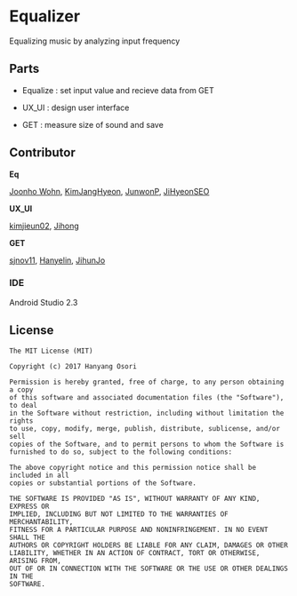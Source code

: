 Equalizer
==================================================
Equalizing music by analyzing input frequency



## Parts

* Equalize : set input value and recieve data from GET

* UX_UI : design user interface

* GET : measure size of sound and save

## Contributor

**Eq**

[Joonho Wohn](https://github.com/doomsheart "" ),
[KimJangHyeon](https://github.com/KimJangHyeon "" ),
[JunwonP](https://github.com/JunwonP "" ),
[JiHyeonSEO](https://github.com/JiHyeonSEO "" )

**UX_UI**

[kimjieun02](https://github.com/kimjieun02 "" ), 
[Jihong](https://github.com/kjh32790 "" )

**GET**

[sjnov11](https://github.com/sjnov11 "" ),
[Hanyelin](https://github.com/Hanyelin "" ),
[JihunJo](https://github.com/JojihunCho "" )


### IDE
Android Studio 2.3

## License
```
The MIT License (MIT)

Copyright (c) 2017 Hanyang Osori

Permission is hereby granted, free of charge, to any person obtaining a copy
of this software and associated documentation files (the "Software"), to deal
in the Software without restriction, including without limitation the rights
to use, copy, modify, merge, publish, distribute, sublicense, and/or sell
copies of the Software, and to permit persons to whom the Software is
furnished to do so, subject to the following conditions:

The above copyright notice and this permission notice shall be included in all
copies or substantial portions of the Software.

THE SOFTWARE IS PROVIDED "AS IS", WITHOUT WARRANTY OF ANY KIND, EXPRESS OR
IMPLIED, INCLUDING BUT NOT LIMITED TO THE WARRANTIES OF MERCHANTABILITY,
FITNESS FOR A PARTICULAR PURPOSE AND NONINFRINGEMENT. IN NO EVENT SHALL THE
AUTHORS OR COPYRIGHT HOLDERS BE LIABLE FOR ANY CLAIM, DAMAGES OR OTHER
LIABILITY, WHETHER IN AN ACTION OF CONTRACT, TORT OR OTHERWISE, ARISING FROM,
OUT OF OR IN CONNECTION WITH THE SOFTWARE OR THE USE OR OTHER DEALINGS IN THE
SOFTWARE.
```
